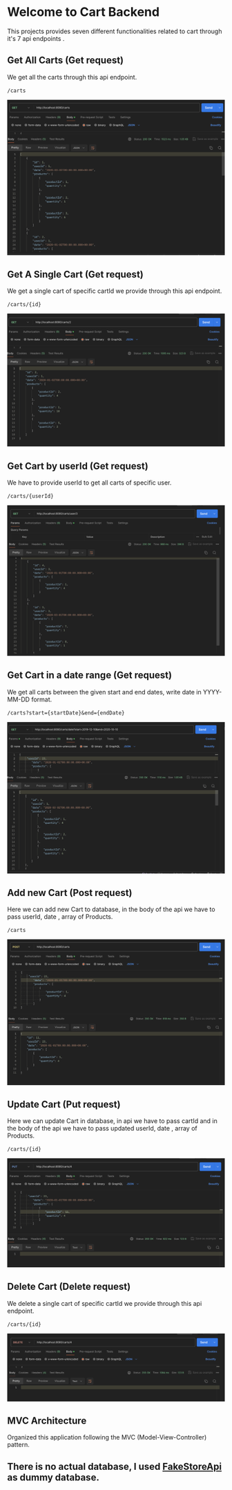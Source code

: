 # Welcome to Cart Backend

This projects provides seven different functionalities related to cart through it's 7 api endpoints .

## Get All Carts (Get request)

We get all the carts through this api endpoint.

```
/carts
```
![getAll](getAllcart.png)

## Get A Single Cart (Get request)

We get a single cart of specific cartId we provide through this api endpoint.

```
/carts/{id}
```
![single](getCartId.png)

## Get Cart by userId (Get request)

We have to provide userId to get all carts of specific user.

```
/carts/{userId}
```
![Screenshot](getByuser.png)

## Get Cart in a date range (Get request)
 
We get all carts between the given start and end dates, write date in YYYY-MM-DD format.

```
/carts?start={startDate}&end={endDate}
```
![Screenshot2](dateRange.png)


## Add new Cart (Post request)

Here we can add new Cart to database, in the body of the api we have to pass userId, date , array of Products.

```
/carts
```
![addCart](addCart.png)
## Update Cart (Put request)

Here we can update Cart in database, in api we have to pass cartId and in the body of the api we have to pass updated userId, date , array of Products.

```
/carts/{id}
```
![update](updateCart.png)
## Delete Cart (Delete request)

We delete a single cart of specific cartId we provide through this api endpoint.

```
/carts/{id}
```
![delete](deleteCart.png)

## MVC Architecture

Organized this application following the MVC (Model-View-Controller) pattern.


## There is no actual database, I used [FakeStoreApi](https://fakestoreapi.com/) as dummy database.
